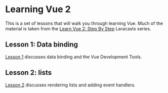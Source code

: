 # Learning Vue 2

This is a set of lessons that will walk you through learning Vue. Much of the material is taken from
the [Learn Vue 2: Step By Step](https://laracasts.com/series/learn-vue-2-step-by-step) Laracasts series.

## Lesson 1: Data binding

[Lesson 1](https://github.com/BYU-CS-260-Winter-2019/learning-vue/blob/master/lesson1/README.md) discusses data binding and the Vue Development Tools.

## Lesson 2: lists

[Lesson 2](https://github.com/BYU-CS-260-Winter-2019/learning-vue/blob/master/lesson2/README.md) discusses rendering lists and adding event handlers.
